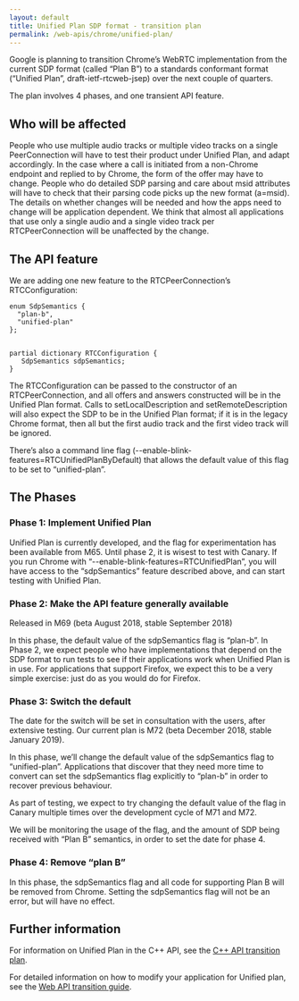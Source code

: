 ```yaml
---
layout: default
title: Unified Plan SDP format - transition plan
permalink: /web-apis/chrome/unified-plan/
---
```

Google is planning to transition Chrome’s WebRTC implementation from the current SDP format (called “Plan B”) to a standards conformant format (“Unified Plan”, draft-ietf-rtcweb-jsep) over the next couple of quarters.

The plan involves 4 phases, and one transient API feature.

## Who will be affected
People who use multiple audio tracks or multiple video tracks on a single PeerConnection will have to test their product under Unified Plan, and adapt accordingly. In the case where a call is initiated from a non-Chrome endpoint and replied to by Chrome, the form of the offer may have to change.
People who do detailed SDP parsing and care about msid attributes will have to check that their parsing code picks up the new format (a=msid).
The details on whether changes will be needed and how the apps need to change will be application dependent. We think that almost all applications that use only a single audio and a single video track per RTCPeerConnection will be unaffected by the change.
## The API feature
We are adding one new feature to the RTCPeerConnection’s RTCConfiguration:
```
enum SdpSemantics {
  "plan-b",
  "unified-plan"
};


partial dictionary RTCConfiguration {
   SdpSemantics sdpSemantics;
}
```
The RTCConfiguration can be passed to the constructor of an RTCPeerConnection, and all offers and answers constructed will be in the Unified Plan format. Calls to setLocalDescription and setRemoteDescription will also expect the SDP to be in the Unified Plan format; if it is in the legacy Chrome format, then all but the first audio track and the first video track will be ignored.

There’s also a command line flag (--enable-blink-features=RTCUnifiedPlanByDefault) that allows the default value of this flag to be set to “unified-plan”.
## The Phases

### Phase 1: Implement Unified Plan
Unified Plan is currently developed, and the flag for experimentation has been available from M65. Until phase 2, it is wisest to test with Canary.
If you run Chrome with “--enable-blink-features=RTCUnifiedPlan”, you will have access to the “sdpSemantics” feature described above, and can start testing with Unified Plan.

### Phase 2: Make the API feature generally available
Released in M69 (beta August 2018, stable September 2018)

In this phase, the default value of the sdpSemantics flag is “plan-b”.
In Phase 2, we expect people who have implementations that depend on the SDP format to run tests to see if their applications work when Unified Plan is in use.
For applications that support Firefox, we expect this to be a very simple exercise: just do as you would do for Firefox.

### Phase 3: Switch the default

The date for the switch will be set in consultation with the users, after extensive testing. Our current plan is M72 (beta December 2018, stable January 2019). 

In this phase, we’ll change the default value of the sdpSemantics flag to “unified-plan”.
Applications that discover that they need more time to convert can set the sdpSemantics flag explicitly to “plan-b” in order to recover previous behaviour.

As part of testing, we expect to try changing the default value of the flag in Canary multiple times over the development cycle of M71 and M72.

We will be monitoring the usage of the flag, and the amount of SDP being received with “Plan B” semantics, in order to set the date for phase 4.
### Phase 4: Remove “plan B”

In this phase, the sdpSemantics flag and all code for supporting Plan B will be removed from Chrome. Setting the sdpSemantics flag will not be an error, but will have no effect.

## Further information

For information on Unified Plan in the C++ API, see the [C++ API transition plan](TBD).

For detailed information on how to modify your application for Unified plan, see the [Web API transition guide](TBD).
